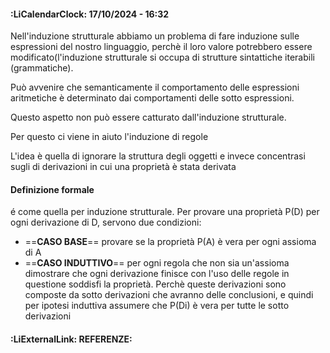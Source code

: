 #### :LiCalendarClock:  17/10/2024 - 16:32

Nell'induzione strutturale abbiamo un problema di fare induzione sulle espressioni del nostro linguaggio, perchè il loro valore potrebbero essere modificato(l'induzione strutturale si occupa di strutture sintattiche iterabili (grammatiche).

Può avvenire che semanticamente il comportamento delle espressioni aritmetiche è determinato dai comportamenti delle sotto espressioni.

Questo aspetto non può essere catturato dall'induzione strutturale.

Per questo ci viene in aiuto l'induzione di regole

L'idea è quella di ignorare la struttura degli oggetti e invece concentrasi sugli di derivazioni in cui una proprietà è stata derivata

#### Definizione formale
é come quella per induzione strutturale.
Per provare una proprietà P(D) per ogni derivazione di D, servono due condizioni:
- ==**CASO BASE**== provare se la proprietà P(A) è vera per ogni assioma di A
- ==**CASO INDUTTIVO**== per ogni regola che non sia un'assioma dimostrare che ogni derivazione finisce con l'uso delle regole in questione soddisfi la proprietà. Perchè queste derivazioni sono composte da sotto derivazioni che avranno delle conclusioni, e quindi per ipotesi induttiva assumere che P(Di) è vera per tutte le sotto derivazioni  
#### :LiExternalLink: REFERENZE: